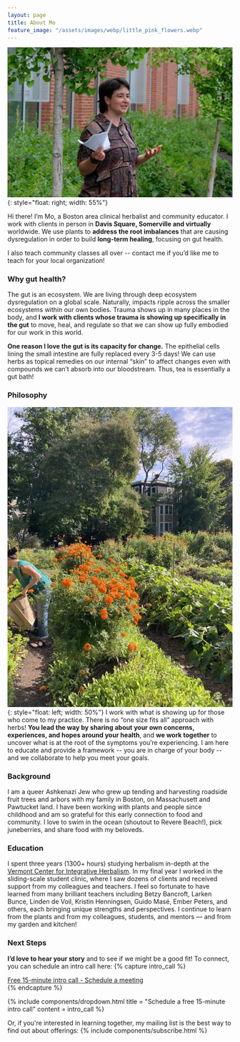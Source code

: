 ```yaml
---
layout: page
title: About Mo
feature_image: "/assets/images/webp/little_pink_flowers.webp"
---
```


![](/assets/images/webp/moginkgomedford.webp){: style="float: right; width: 55%"}

Hi there! I’m Mo, a Boston area clinical herbalist and community educator. I work with clients in person in **Davis Square, Somerville and virtually** worldwide. We use plants to **address the root imbalances** that are causing dysregulation in order to build **long-term healing**, focusing on gut health.

I also teach community classes all over -- contact me if you’d like me to teach for your local organization!

### Why gut health?
The gut is an ecosystem. We are living through deep ecosystem dysregulation on a global scale. Naturally, impacts ripple across the smaller ecosystems within our own bodies. Trauma shows up in many places in the body, and **I work with clients whose trauma is showing up specifically in the gut** to move, heal, and regulate so that we can show up fully embodied for our work in this world.

**One reason I love the gut is its capacity for change.** The epithelial cells lining the small intestine are fully replaced every 3-5 days! We can use herbs as topical remedies on our internal “skin” to affect changes even with compounds we can’t absorb into our bloodstream. Thus, tea is essentially a gut bath!

### Philosophy
![](/assets/images/webp/hhfarm.webp){: style="float: left; width: 50%"}
I work with what is showing up for those who come to my practice. There is no “one size fits all” approach with herbs! **You lead the way by sharing about your own concerns, experiences, and hopes around your health**, and **we work together** to uncover what is at the root of the symptoms you’re experiencing. I am here to educate and provide a framework -- you are in charge of your body -- and we collaborate to help you meet your goals.

### Background
I am a queer Ashkenazi Jew who grew up tending and harvesting roadside fruit trees and arbors with my family in Boston, on Massachusett and Pawtucket land. I have been working with plants and people since childhood and am so grateful for this early connection to food and community. I love to swim in the ocean (shoutout to Revere Beach!), pick juneberries, and share food with my beloveds.

### Education
I spent three years (1300+ hours) studying herbalism in-depth at the [Vermont Center for Integrative Herbalism](https://vtherbcenter.org/). In my final year I worked in the sliding-scale student clinic, where I saw dozens of clients and received support from my colleagues and teachers. I feel so fortunate to have learned from many brilliant teachers including Betzy Bancroft, Larken Bunce, Linden de Voil, Kristin Henningsen, Guido Masé, Ember Peters, and others, each bringing unique strengths and perspectives. I continue to learn from the plants and from my colleagues, students, and mentors  — and from my garden and kitchen!

### Next Steps
**I’d love to hear your story** and to see if we might be a good fit! To connect, you can schedule an intro call here:
{% capture intro_call %}
<script type="text/javascript" async src="https://static.zcal.co/embed/v1/embed.js"></script>
<div class="zcal-inline-widget"><a href="https://zcal.co/i/skfZFt1q">Free 15-minute intro call - Schedule a meeting</a></div>
{% endcapture %}

{% include components/dropdown.html 
  title = "Schedule a free 15-minute intro call"
  content = intro_call
%}

Or, if you're interested in learning together, my mailing list is the best way to find out about offerings:
{% include components/subscribe.html %}
